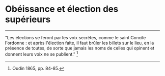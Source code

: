 # Obéissance et élection des supérieurs

***

"Les élections se feront par les voix secrètes, comme le saint Concile l'ordonne : et après l'élection faite, il faut brûler les billets sur le lieu, en la présence de toutes, de sorte que jamais les noms de celles qui opinent et donnent leurs voix ne se publient." [^1]

[^1]: Oudin 1865, pp. 84-85.

